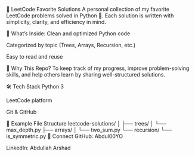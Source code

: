 🚀 LeetCode Favorite Solutions
A personal collection of my favorite LeetCode problems solved in Python 🐍.
Each solution is written with simplicity, clarity, and efficiency in mind.

📌 What’s Inside:
Clean and optimized Python code

Categorized by topic (Trees, Arrays, Recursion, etc.)

Easy to read and reuse

🧠 Why This Repo?
To keep track of my progress, improve problem-solving skills, and help others learn by sharing well-structured solutions.

🛠 Tech Stack
Python 3

LeetCode platform

Git & GitHub

📂 Example File Structure
leetcode-solutions/
│
├── trees/
│   └── max_depth.py
├── arrays/
│   └── two_sum.py
└── recursion/
    └── is_symmetric.py
🔗 Connect
GitHub: Abdul00YO

LinkedIn: Abdullah Arshad
